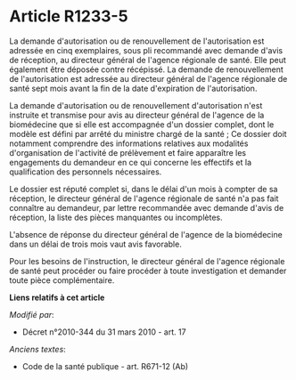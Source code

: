 # Article R1233-5

La demande d'autorisation ou de renouvellement de l'autorisation est adressée en  cinq exemplaires, sous pli recommandé avec
demande d'avis de réception, au  directeur général de l'agence régionale de santé. Elle peut également être  déposée contre
récépissé. La demande de renouvellement de l'autorisation est  adressée au directeur général de l'agence régionale de santé
sept mois avant la  fin de la date d'expiration de l'autorisation.

La demande d'autorisation ou  de renouvellement d'autorisation n'est instruite et transmise pour avis au  directeur général
de l'agence de la biomédecine que si elle est accompagnée d'un  dossier complet, dont le modèle est défini par arrêté du
ministre chargé de la  santé ; Ce dossier doit notamment comprendre des informations relatives aux  modalités d'organisation
de l'activité de prélèvement et faire apparaître les  engagements du demandeur en ce qui concerne les effectifs et la
qualification  des personnels nécessaires.

Le dossier est réputé complet si, dans le délai  d'un mois à compter de sa réception, le directeur général de l'agence
régionale  de santé n'a pas fait connaître au demandeur, par lettre recommandée avec  demande d'avis de réception, la liste
des pièces manquantes ou incomplètes.

L'absence de réponse du directeur général de l'agence de la biomédecine dans un  délai de trois mois vaut avis favorable.

Pour les besoins de l'instruction,  le directeur général de l'agence régionale de santé peut procéder ou faire  procéder à
toute investigation et demander toute pièce complémentaire.

**Liens relatifs à cet article**

_Modifié par_:

  - Décret n°2010-344 du 31 mars 2010 - art. 17

_Anciens textes_:

  - Code de la santé publique - art. R671-12 (Ab)
